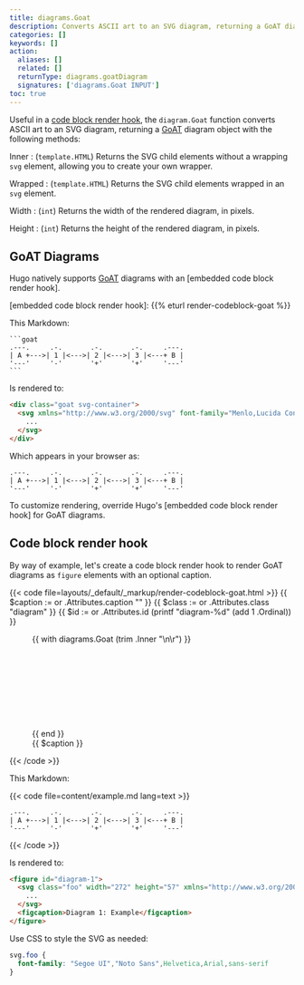 ```yaml
---
title: diagrams.Goat
description: Converts ASCII art to an SVG diagram, returning a GoAT diagram object.
categories: []
keywords: []
action:
  aliases: []
  related: []
  returnType: diagrams.goatDiagram
  signatures: ['diagrams.Goat INPUT']
toc: true
---
```


Useful in a [code block render hook], the `diagram.Goat` function converts ASCII art to an SVG diagram, returning a [GoAT] diagram object with the following methods:

[GoAT]: https://github.com/blampe/goat#readme
[code block render hook]: /render-hooks/code-blocks/

Inner
: (`template.HTML`) Returns the SVG child elements without a wrapping `svg` element, allowing you to create your own wrapper.

Wrapped
: (`template.HTML`) Returns the SVG child elements wrapped in an `svg` element.

Width
: (`int`) Returns the width of the rendered diagram, in pixels.

Height
: (`int`) Returns the height of the rendered diagram, in pixels.

## GoAT Diagrams

Hugo natively supports [GoAT](https://github.com/bep/goat) diagrams with an [embedded code block render hook].

[embedded code block render hook]: {{% eturl render-codeblock-goat %}}

This Markdown:

````
```goat
.---.     .-.       .-.       .-.     .---.
| A +--->| 1 |<--->| 2 |<--->| 3 |<---+ B |
'---'     '-'       '+'       '+'     '---'
```
````

Is rendered to:

```html
<div class="goat svg-container">
  <svg xmlns="http://www.w3.org/2000/svg" font-family="Menlo,Lucida Console,monospace" viewBox="0 0 352 57">
    ...
  </svg>
</div>
```

Which appears in your browser as:

```goat {class="mw6-ns"}
.---.     .-.       .-.       .-.     .---.
| A +--->| 1 |<--->| 2 |<--->| 3 |<---+ B |
'---'     '-'       '+'       '+'     '---'
```

To customize rendering, override Hugo's [embedded code block render hook] for GoAT diagrams.

## Code block render hook

By way of example, let's create a code block render hook to render GoAT diagrams as `figure` elements with an optional caption.

{{< code file=layouts/_default/_markup/render-codeblock-goat.html >}}
{{ $caption := or .Attributes.caption "" }}
{{ $class := or .Attributes.class "diagram" }}
{{ $id := or .Attributes.id (printf "diagram-%d" (add 1 .Ordinal)) }}

<figure id="{{ $id }}">
  {{ with diagrams.Goat (trim .Inner "\n\r") }}
    <svg class="{{ $class }}" width="{{ .Width }}" height="{{ .Height }}"  xmlns="http://www.w3.org/2000/svg" version="1.1">
      {{ .Inner }}
    </svg>
  {{ end }}
  <figcaption>{{ $caption }}</figcaption>
</figure>
{{< /code >}}

This Markdown:

{{< code file=content/example.md lang=text >}}
```goat {class="foo" caption="Diagram 1: Example"}
.---.     .-.       .-.       .-.     .---.
| A +--->| 1 |<--->| 2 |<--->| 3 |<---+ B |
'---'     '-'       '+'       '+'     '---'
```
{{< /code >}}

Is rendered to:

```html
<figure id="diagram-1">
  <svg class="foo" width="272" height="57" xmlns="http://www.w3.org/2000/svg" version="1.1">
    ...
  </svg>
  <figcaption>Diagram 1: Example</figcaption>
</figure>
```

Use CSS to style the SVG as needed:

```css
svg.foo {
  font-family: "Segoe UI","Noto Sans",Helvetica,Arial,sans-serif
}
```
